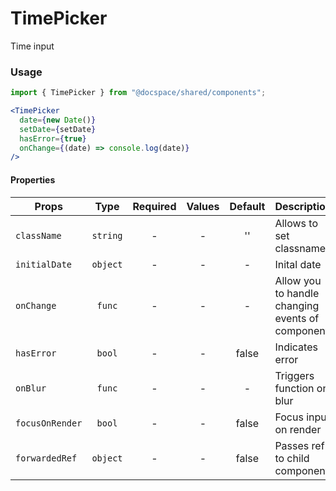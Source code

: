 # TimePicker

Time input

### Usage

```js
import { TimePicker } from "@docspace/shared/components";
```

```jsx
<TimePicker
  date={new Date()}
  setDate={setDate}
  hasError={true}
  onChange={(date) => console.log(date)}
/>
```

#### Properties

| Props           |   Type   | Required | Values | Default | Description                                      |
| --------------- | :------: | :------: | :----: | :-----: | ------------------------------------------------ |
| `className`     | `string` |    -     |   -    |   ''    | Allows to set classname                          |
| `initialDate`   | `object` |    -     |   -    |    -    | Inital date                                      |
| `onChange`      |  `func`  |    -     |   -    |    -    | Allow you to handle changing events of component |
| `hasError`      |  `bool`  |    -     |   -    |  false  | Indicates error                                  |
| `onBlur`        |  `func`  |    -     |   -    |    -    | Triggers function on blur                        |
| `focusOnRender` |  `bool`  |    -     |   -    |  false  | Focus input on render                            |
| `forwardedRef`  | `object` |    -     |   -    |  false  | Passes ref to child component                    |
